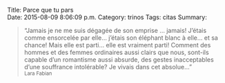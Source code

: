 Title: Parce que tu pars    
Date: 2015-08-09 8:06:09 p.m.
Category: trinos
Tags:  citas
Summary: 


> “Jamais je ne me suis dégagée de son emprise … jamais!
J’étais comme ensorcelée par elle… j’étais son éléphant blanc à elle… et sa chance!
Mais elle est parti… elle est vraiment parti!
Comment des hommes et des femmes ordinaires aussi clairs que nous, sont-ils capable d’un romantisme aussi absurde, des gestes inacceptables d’une souffrance intolérable? Je vivais dans cet absolue…”  
<small>Lara Fabian</small>